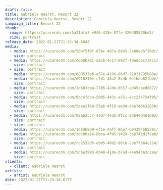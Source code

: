 ```yaml
---
draft: false
title: Gabriela Hearst, Resort 22
description: Gabriela Hearst, Resort 22
campaign_title: Resort 22
thumb:
  image: https://ucarecdn.com/5a21bfa3-e946-418e-87fe-326d05520bd5/
  size: portrait
release_date: 2022-01-21T21:23:34.604Z
media:
  - media: https://ucarecdn.com/504f5f0f-85bc-407a-89e5-2a68ea5f10dc/
    size: portrait
  - media: https://ucarecdn.com/d669ba81-aacb-4c17-892f-f9adc8c734c1/
    size: portrait
  - size: portrait
    media: https://ucarecdn.com/808533eb-a57e-4106-86d7-91821795b88a/
  - media: https://ucarecdn.com/6916210e-c741-48a2-8cdb-0e1bdb82fbde/
    size: portrait
  - media: https://ucarecdn.com/2d683cea-7705-42de-b557-ad45caed8872/
    size: portrait
  - media: https://ucarecdn.com/6bcefdca-50d5-443c-a751-8cc234724f85/
    size: portrait
  - media: https://ucarecdn.com/5eea2f64-55ab-4f1b-ae04-abef46632030/
    size: portrait
  - media: https://ucarecdn.com/08a62cc7-4dd7-44db-9fcc-2db4ed4d1b92/
    size: portrait
  - size: portrait
    media: https://ucarecdn.com/166d68b9-ef1e-4aff-86a7-b94394b8550c/
  - media: https://ucarecdn.com/3dc06a14-8bca-4f05-9429-3a6742d1fca8/
    size: portrait
  - media: https://ucarecdn.com/cc2532d5-e9d5-46d2-88ce-2de77364c224/
    size: portrait
  - media: https://ucarecdn.com/5d6e3993-6b48-410e-b7ad-a4e943a3c2aa/
    size: portrait
clients:
  - client: Gabriela Hearst
artists:
  - artist: Gabriela Hearst
date: 2022-01-21T21:23:34.617Z
---
```

